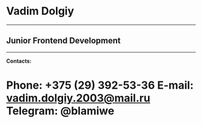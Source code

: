 # Vadim Dolgiy
--------------

## Junior Frontend Development
--------------------------------

**Contacts:**

**Phone:** +375 (29) 392-53-36
**E-mail:** vadim.dolgiy.2003@mail.ru
**Telegram:** @blamiwe
=================================
